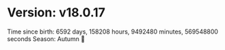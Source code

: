 # Version: v18.0.17
Time since birth: 6592 days, 158208 hours, 9492480 minutes, 569548800 seconds
Season: Autumn 🍁
